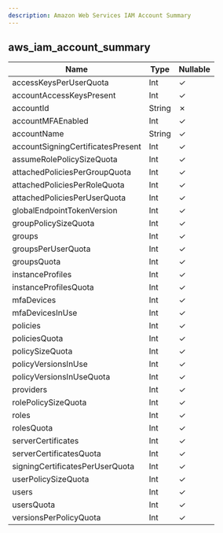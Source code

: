 ```yaml
---
description: Amazon Web Services IAM Account Summary
---
```

aws_iam_account_summary
-----------------------

| **Name**                          | **Type** | **Nullable** |
| --------------------------------- | -------- | ------------ |
| accessKeysPerUserQuota            | Int      | &check;      |
| accountAccessKeysPresent          | Int      | &check;      |
| accountId                         | String   | &cross;      |
| accountMFAEnabled                 | Int      | &check;      |
| accountName                       | String   | &check;      |
| accountSigningCertificatesPresent | Int      | &check;      |
| assumeRolePolicySizeQuota         | Int      | &check;      |
| attachedPoliciesPerGroupQuota     | Int      | &check;      |
| attachedPoliciesPerRoleQuota      | Int      | &check;      |
| attachedPoliciesPerUserQuota      | Int      | &check;      |
| globalEndpointTokenVersion        | Int      | &check;      |
| groupPolicySizeQuota              | Int      | &check;      |
| groups                            | Int      | &check;      |
| groupsPerUserQuota                | Int      | &check;      |
| groupsQuota                       | Int      | &check;      |
| instanceProfiles                  | Int      | &check;      |
| instanceProfilesQuota             | Int      | &check;      |
| mfaDevices                        | Int      | &check;      |
| mfaDevicesInUse                   | Int      | &check;      |
| policies                          | Int      | &check;      |
| policiesQuota                     | Int      | &check;      |
| policySizeQuota                   | Int      | &check;      |
| policyVersionsInUse               | Int      | &check;      |
| policyVersionsInUseQuota          | Int      | &check;      |
| providers                         | Int      | &check;      |
| rolePolicySizeQuota               | Int      | &check;      |
| roles                             | Int      | &check;      |
| rolesQuota                        | Int      | &check;      |
| serverCertificates                | Int      | &check;      |
| serverCertificatesQuota           | Int      | &check;      |
| signingCertificatesPerUserQuota   | Int      | &check;      |
| userPolicySizeQuota               | Int      | &check;      |
| users                             | Int      | &check;      |
| usersQuota                        | Int      | &check;      |
| versionsPerPolicyQuota            | Int      | &check;      |
